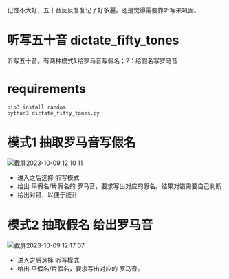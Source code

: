 记性不大好，五十音反反复复记了好多遍，还是觉得需要靠听写来巩固。

# 听写五十音 dictate_fifty_tones
听写五十音。有两种模式1.给罗马音写假名；2：给假名写罗马音
# requirements
```python3
pip3 install random
python3 dictate_fifty_tones.py
```
# 模式1 抽取罗马音写假名
![截屏2023-10-09 12 10 11](https://github.com/DeliriousLee/dictate_fifty_tones/assets/24474112/cb86d866-067f-4bb9-8410-a4bc596e0efd)
- 进入之后选择 听写模式
- 给出 平假名/片假名的 罗马音，要求写出对应的假名。结果对错需要自己判断
- 给出对错，以便于统计

# 模式2 抽取假名 给出罗马音
![截屏2023-10-09 12 17 07](https://github.com/DeliriousLee/dictate_fifty_tones/assets/24474112/af8fb42b-4901-425e-81ff-2fa8b26a1737)
- 进入之后选择 听写模式
- 给出 平假名/片假名，要求写出对应的 罗马音。
